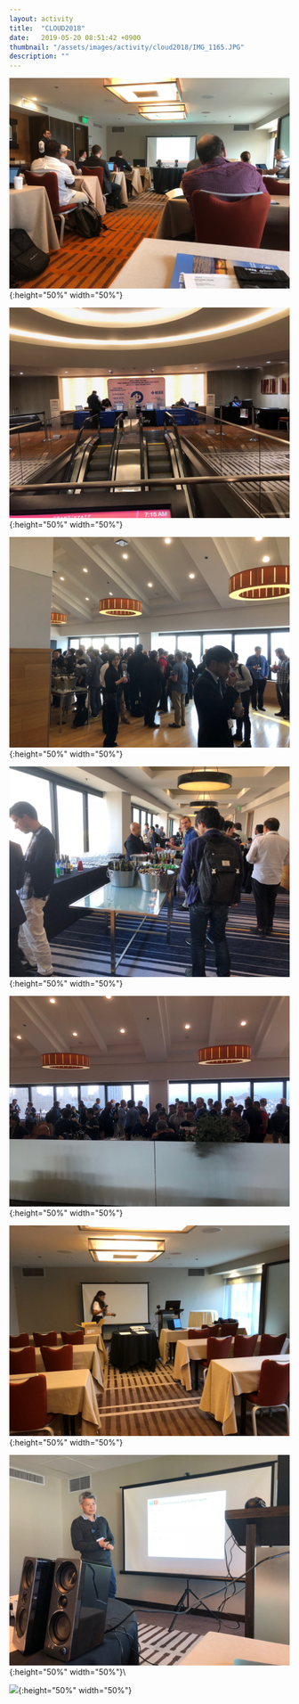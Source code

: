 ```yaml
---
layout: activity
title:  "CLOUD2018"
date:   2019-05-20 08:51:42 +0900
thumbnail: "/assets/images/activity/cloud2018/IMG_1165.JPG"
description: ""
---
```


![](/assets/images/activity/cloud2018/IMG_1052.JPG){:height="50%" width="50%"}

![](/assets/images/activity/cloud2018/IMG_1153.jpg){:height="50%" width="50%"}

![](/assets/images/activity/cloud2018/IMG_1194.jpg){:height="50%" width="50%"}

![](/assets/images/activity/cloud2018/IMG_1195.jpg){:height="50%" width="50%"}

![](/assets/images/activity/cloud2018/IMG_1196.jpg){:height="50%" width="50%"}

![](/assets/images/activity/cloud2018/IMG_1319.jpg){:height="50%" width="50%"}

![](/assets/images/activity/cloud2018/IMG_1320.jpg){:height="50%" width="50%"}\

![](/assets/images/activity/cloud2018/IMG_1494.jpg){:height="50%" width="50%"}

